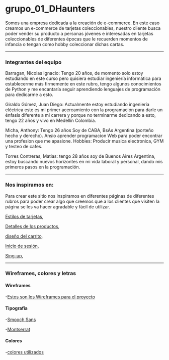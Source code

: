 # grupo_01_DHaunters

Somos una empresa dedicada a la creación de e-commerce. En este caso creamos un e-commerce de tarjetas coleccionables, nuestro cliente busca poder vender su producto a personas jóvenes e interesadas en tarjetas coleccionables de diferentes épocas que le recuerden momentos de infancia o tengan como hobby coleccionar dichas cartas.

---

### Integrantes del equipo

Barragan, Nicolas Ignacio: Tengo 20 años, de momento solo estoy estudiando en este curso pero quisiera estudiar ingeniería informática para establecerme más firmemente en este rubro, tengo algunos conocimientos de Python y me encantaría seguir aprendiendo lenguajes de programación para dedicarme a esto.

Giraldo Gómez, Juan Diego: Actualmente estoy estudiando ingeniería eléctrica este es mi primer acercamiento con la programación para darle un énfasis diferente a mi carrera y porque no terminarme dedicando a esto, tengo 22 años y vivo en Medellín Colombia.

Micha, Anthony: Tengo 26 años Soy de CABA, BsAs Argentina (porteño hecho y derecho). Ansio aprender programacion Web para poder encontrar una profesion que me apasione.
Hobbies: Producir musica electronica, GYM y testeo de cafes.

Torres Contreras, Matias: tengo 28 años soy de Buenos Aires Argentina, estoy buscando nuevos horizontes en mi vida laboral y personal, dando mis primeros pasos en la programación.

---

### Nos inspiramos en:

Para crear este sitio nos inspiramos en diferentes páginas de diferentes rubros para poder crear algo que creemos que a los clientes que visiten la página se les va hacer agradable y fácil de utilizar.

[Estilos de tarjetas](https://www.mist.game/es/nft-marketplace/items),

[Detalles de los productos](https://foundation.app/),

[diseño del carrito](https://www.stockcenter.com.ar/carrito),

[Inicio de sesión](https://www.facebook.com/),

[Sing-up](https://www.linkedin.com/signup/cold-join?trk=guest_homepage-basic_nav-header-join),

---

### Wireframes, colores y letras

#### Wireframes

-[Estos son los Wireframes para el proyecto](https://miro.com/app/board/uXjVOKOA188=/)

#### Tipografía

-[Smooch Sans](https://fonts.google.com/specimen/Smooch+Sans?query=Smooch+Sans)

-[Montserrat](https://fonts.google.com/specimen/Montserrat?query=Montserrat)

#### Colores

-[colores utilizados](https://coolors.co/132e35-104c53-196460-8cd01a-d2e669-0f8b8d-02c1ca-19c7cf-f91313)
